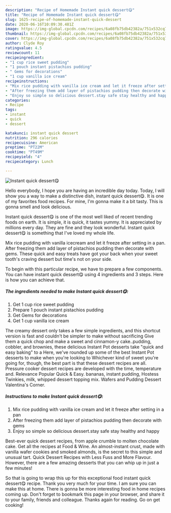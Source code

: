 ```yaml
---
description: "Recipe of Homemade Instant quick dessert😋"
title: "Recipe of Homemade Instant quick dessert😋"
slug: 1625-recipe-of-homemade-instant-quick-dessert
date: 2020-06-16T10:09:30.481Z
image: https://img-global.cpcdn.com/recipes/6a08fb75db42382a/751x532cq70/instant-quick-dessert😋-recipe-main-photo.jpg
thumbnail: https://img-global.cpcdn.com/recipes/6a08fb75db42382a/751x532cq70/instant-quick-dessert😋-recipe-main-photo.jpg
cover: https://img-global.cpcdn.com/recipes/6a08fb75db42382a/751x532cq70/instant-quick-dessert😋-recipe-main-photo.jpg
author: Clyde Roy
ratingvalue: 4.5
reviewcount: 11
recipeingredient:
- "1 cup rice sweet pudding"
- "1 pouch instant pistachios pudding"
- " Gems for decorations"
- "1 cup vanilla ice cream"
recipeinstructions:
- "Mix rice pudding with vanilla ice cream and let it freeze after setting in a pan"
- "After freezing them add layer of pistachios pudding then decorate with gems"
- "Enjoy so simple so delicious dessert.stay safe stay healthy and happy"
categories:
- Recipe
tags:
- instant
- quick
- dessert

katakunci: instant quick dessert 
nutrition: 296 calories
recipecuisine: American
preptime: "PT22M"
cooktime: "PT49M"
recipeyield: "4"
recipecategory: Lunch

---
```



![Instant quick dessert😋](https://img-global.cpcdn.com/recipes/6a08fb75db42382a/751x532cq70/instant-quick-dessert😋-recipe-main-photo.jpg)

Hello everybody, I hope you are having an incredible day today. Today, I will show you a way to make a distinctive dish, instant quick dessert😋. It is one of my favorites food recipes. For mine, I'm gonna make it a bit tasty. This is gonna smell and look delicious.

Instant quick dessert😋 is one of the most well liked of recent trending foods on earth. It is simple, it is quick, it tastes yummy. It is appreciated by millions every day. They are fine and they look wonderful. Instant quick dessert😋 is something that I've loved my whole life.

Mix rice pudding with vanilla icecream and let it freeze after setting in a pan. After freezing them add layer of pistachios pudding then decorate with gems. These quick and easy treats have got your back when your sweet tooth&#39;s craving dessert but time&#39;s not on your side.


To begin with this particular recipe, we have to prepare a few components. You can have instant quick dessert😋 using 4 ingredients and 3 steps. Here is how you can achieve that.

<!--inarticleads1-->

##### The ingredients needed to make Instant quick dessert😋:

1. Get 1 cup rice sweet pudding
1. Prepare 1 pouch instant pistachios pudding
1. Get  Gems for decorations
1. Get 1 cup vanilla ice cream


The creamy dessert only takes a few simple ingredients, and this shortcut version is fast and couldn&#39;t be simpler to make without sacrificing Give them a quick chop and make a sweet and cinnamon-y cake..pudding, cobbler, and brownies, these delicious Instant Pot desserts take &#34;quick and easy baking&#34; to a Here, we&#39;ve rounded up some of the best Instant Pot desserts to make when you&#39;re looking to Whichever kind of sweet you&#39;re going for, though, the best part is that these dessert recipes are all. Pressure cooker dessert recipes are developed with the time, temperature and. Relevance Popular Quick &amp; Easy. bananas, instant pudding, Hostess Twinkies, milk, whipped dessert topping mix. Wafers and Pudding Dessert Valentina&#39;s Corner. 

<!--inarticleads2-->

##### Instructions to make Instant quick dessert😋:

1. Mix rice pudding with vanilla ice cream and let it freeze after setting in a pan
1. After freezing them add layer of pistachios pudding then decorate with gems
1. Enjoy so simple so delicious dessert.stay safe stay healthy and happy


Best-ever quick dessert recipes, from apple crumble to molten chocolate cake. Get all the recipes at Food &amp; Wine. An almost-instant crust, made with vanilla wafer cookies and smoked almonds, is the secret to this simple and unusual tart. Quick Dessert Recipes with Less Fuss and More Flavour. However, there are a few amazing desserts that you can whip up in just a few minutes! 

So that is going to wrap this up for this exceptional food instant quick dessert😋 recipe. Thank you very much for your time. I am sure you can make this at home. There is gonna be more interesting food in home recipes coming up. Don't forget to bookmark this page in your browser, and share it to your family, friends and colleague. Thanks again for reading. Go on get cooking!
